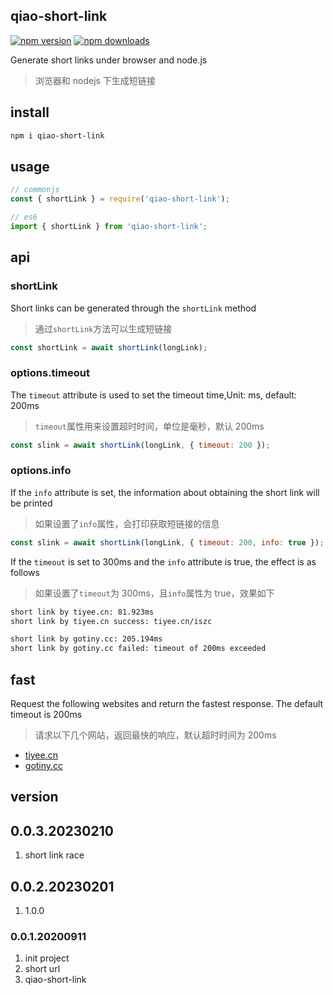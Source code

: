 ## qiao-short-link

[![npm version](https://img.shields.io/npm/v/qiao-short-link.svg?style=flat-square)](https://www.npmjs.org/package/qiao-short-link)
[![npm downloads](https://img.shields.io/npm/dm/qiao-short-link.svg?style=flat-square)](https://npm-stat.com/charts.html?package=qiao-short-link)

Generate short links under browser and node.js

> 浏览器和 nodejs 下生成短链接

## install

```bash
npm i qiao-short-link
```

## usage

```javascript
// commonjs
const { shortLink } = require('qiao-short-link');

// es6
import { shortLink } from 'qiao-short-link';
```

## api

### shortLink

Short links can be generated through the `shortLink` method

> 通过`shortLink`方法可以生成短链接

```javascript
const shortLink = await shortLink(longLink);
```

### options.timeout

The `timeout` attribute is used to set the timeout time,Unit: ms, default: 200ms

> `timeout`属性用来设置超时时间，单位是毫秒，默认 200ms

```javascript
const slink = await shortLink(longLink, { timeout: 200 });
```

### options.info

If the `info` attribute is set, the information about obtaining the short link will be printed

> 如果设置了`info`属性，会打印获取短链接的信息

```javascript
const slink = await shortLink(longLink, { timeout: 200, info: true });
```

If the `timeout` is set to 300ms and the `info` attribute is true, the effect is as follows

> 如果设置了`timeout`为 300ms，且`info`属性为 true，效果如下

```bash
short link by tiyee.cn: 81.923ms
short link by tiyee.cn success: tiyee.cn/iszc

short link by gotiny.cc: 205.194ms
short link by gotiny.cc failed: timeout of 200ms exceeded
```

## fast

Request the following websites and return the fastest response. The default timeout is 200ms

> 请求以下几个网站，返回最快的响应，默认超时时间为 200ms

- [tiyee.cn](tiyee.cn)
- [gotiny.cc](gotiny.cc)

## version

## 0.0.3.20230210

1. short link race

## 0.0.2.20230201

1. 1.0.0

### 0.0.1.20200911

1. init project
2. short url
3. qiao-short-link

